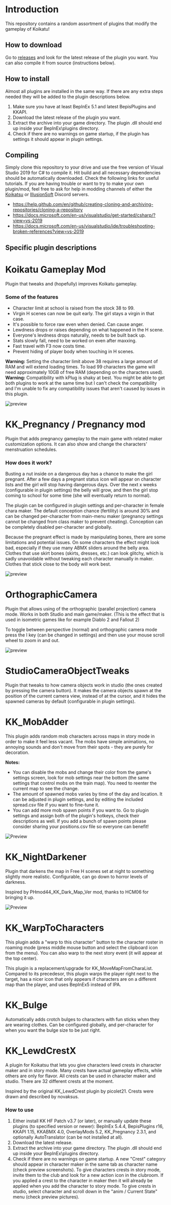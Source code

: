 # Introduction
This repository contains a random assortment of plugins that modify the gameplay of Koikatu!

## How to download
Go to [releases](https://github.com/ManlyMarco/KoikatuGameplayMods/releases) and look for the latest release of the plugin you want. You can also compile it from source (instructions below).

## How to install
Almost all plugins are installed in the same way. If there are any extra steps needed they will be added to the plugin descriptions below.
1. Make sure you have at least BepInEx 5.1 and latest BepisPlugins and KKAPI.
2. Download the latest release of the plugin you want.
3. Extract the archive into your game directory. The plugin .dll should end up inside your BepInEx\plugins directory.
4. Check if there are no warnings on game startup, if the plugin has settings it should appear in plugin settings.

## Compiling
Simply clone this repository to your drive and use the free version of Visual Studio 2019 for C# to compile it. Hit build and all necessary dependencies should be automatically downloaded. Check the following links for useful tutorials. If you are having trouble or want to try to make your own plugin/mod, feel free to ask for help in modding channels of either the [Koikatsu](https://discord.gg/hevygx6) or [IllusionSoft](https://discord.gg/F3bDEFE) Discord servers.
- https://help.github.com/en/github/creating-cloning-and-archiving-repositories/cloning-a-repository
- https://docs.microsoft.com/en-us/visualstudio/get-started/csharp/?view=vs-2019
- https://docs.microsoft.com/en-us/visualstudio/ide/troubleshooting-broken-references?view=vs-2019

## Specific plugin descriptions

# Koikatu Gameplay Mod
Plugin that tweaks and (hopefully) improves Koikatu gameplay.

### Some of the features
- Character limit at school is raised from the stock 38 to 99.
- Virgin H scenes can now be quit early. The girl stays a virgin in that case.
- It's possible to force raw even when denied. Can cause anger.
- Lewdness drops or raises depending on what happened in the H scene.
- Everyone's levdness drops naturally, needs to be built back up.
- Stats slowly fall, need to be worked on even after maxxing.
- Fast travel with F3 now costs time.
- Prevent hiding of player body when touching in H scenes.

**Warning:** Setting the character limit above 38 requires a large amount of RAM and will extend loading times. To load 99 characters the game will need approximately 10GB of free RAM (depending on the characters used).
**Warning:** Compatibility with kPlug is shaky at best. You might be able to get both plugins to work at the same time but I can't check the compatibility and I'm unable to fix any compatibility issues that aren't caused by issues in this plugin.

![preview](https://user-images.githubusercontent.com/39247311/50426454-0c860a00-088e-11e9-85d0-493db814cc48.png)

# KK_Pregnancy / Pregnancy mod
Plugin that adds pregnancy gameplay to the main game with related maker customization options. It can also show and change the characters' menstruation schedules.

### How does it work?
Busting a nut inside on a dangerous day has a chance to make the girl pregnant. After a few days a pregnant status icon will appear on character lists and the girl will stop having dangerous days. Over the next x weeks (configurable in plugin settings) the belly will grow, and then the girl stop coming to school for some time (she will eventually return to normal).

The plugin can be configured in plugin settings and per-character in female chara maker. The default conception chance (fertility) is around 30% and can be changed per-character from main-menu maker (pregnancy settings cannot be changed from class maker to prevent cheating). Conception can be completely disabled per-character and globally.

Because the pregnant effect is made by manipulating bones, there are some limitations and potential issues. On some characters the effect might look bad, especially if they use many ABMX sliders around the belly area. Clothes that use skirt bones (skirts, dresses, etc.) can look glitchy, which is sadly unavoidable without tweaking each character manually in maker. Clothes that stick close to the body will work best.

![preview](https://user-images.githubusercontent.com/39247311/60744379-f8764000-9f75-11e9-886b-be5e74448258.png)

# OrthographicCamera
Plugin that allows using of the orthographic (parallel projection) camera mode. Works in both Studio and main game/maker. (This is the effect that is used in isometric games like for example Diablo 2 and Fallout 2)

To toggle between perspective (normal) and orthographic camera mode press the I key (can be changed in settings) and then use your mouse scroll wheel to zoom in and out.

![preview](https://user-images.githubusercontent.com/39247311/59981520-dd661080-9604-11e9-9b2b-eefbd1a1a66b.png)

# StudioCameraObjectTweaks
Plugin that tweaks to how camera objects work in studio (the ones created by pressing the camera button). It makes the camera objects spawn at the position of the current camera view, instead of at the cursor, and it hides the spawned cameras by default (configurable in plugin settings).

# KK_MobAdder
This plugin adds random mob characters across maps in story mode in order to make it feel less vacant. The mobs have simple animations, no annoying sounds and don't move from their spots - they are purely for decoration.

**Notes:**
- You can disable the mobs and change their color from the game's settings screen, look for mob settings near the bottom (the same settings that control mobs on the train map). You need to reenter the current map to see the change.
- The amount of spawned mobs varies by time of the day and location. It can be adjusted in plugin settings, and by editing the included spread.csv file if you want to fine-tune it.
- You can add more mob spawn points if you want to. Go to plugin settings and assign both of the plugin's hotkeys, check their descriptions as well. If you add a bunch of spawn points please consider sharing your positions.csv file so everyone can benefit!

![Preview](https://user-images.githubusercontent.com/39247311/77672415-2cbce100-6f89-11ea-8351-63a1465dcc0e.png)

# KK_NightDarkener
Plugin that darkens the map in Free H scenes set at night to something slightly more realistic. Configurable, can go down to horror levels of darkness.

Inspired by PHmod44_KK_Dark_Map_Ver mod, thanks to HCM06 for bringing it up.

![Preview](https://user-images.githubusercontent.com/39247311/55674510-07395200-58b6-11e9-8b85-d15f8fab54fa.png)

# KK_WarpToCharacters
This plugin adds a "warp to this character" button to the character roster in roaming mode (press middle mouse button and select the clipboard icon from the menu). You can also warp to the next story event (it will appear at the top center).

This plugin is a replacement/upgrade for KK_MoveMapFromCharaList. Compared to its precedesor, this plugin warps the player right next to the target, has a nicer icon that only appears if characters are on a different map than the player, and uses BepInEx5 instead of IPA.

# KK_Bulge
Automatically adds crotch bulges to characters with fun sticks when they are wearing clothes. Can be configured globally, and per-character for when you want the bulge size to be just right.

# KK_LewdCrestX
A plugin for Koikatsu that lets you give characters lewd crests in character maker and in story mode. Many crests have actual gameplay effects, while others are only for flavor. All crests can be used in character maker and studio. There are 32 different crests at the moment.

Inspired by the original KK_LewdCrest plugin by picolet21. Crests were drawn and described by novaksus.

### How to use
1. Either install KK HF Patch v3.7 (or later), or manually update these plugins (to specified version or newer): BepInEx 5.4.4, BepisPlugins r16, KKAPI 1.15, KKABMX 4.0, OverlayMods 5.2, KK_Pregnancy 2.3.1, and optionally AutoTranslator (can be not installed at all).
2. Download the latest release.
3. Extract the archive into your game directory. The plugin .dll should end up inside your BepInEx\plugins directory.
4. Check if there are no warnings on game startup. A new "Crest" category should appear in character maker in the same tab as character name (check preview screenshots). To give characters crests in story mode, invite them to the club and look for a new action icon in the clubroom. If you applied a crest to the character in maker then it will already be applied when you add the character to story mode. To give crests in studio, select character and scroll down in the "anim / Current State" menu (check preview pictures).
